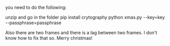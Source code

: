 you need to do the following:

unzip and go in the folder
pip install crytography
python xmas.py --key=key --passphrase=passphrase

Also there are two frames and there is a lag between two frames. I don't know how to fix that so.
Merry christmas!